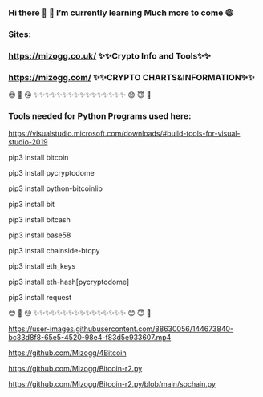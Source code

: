 ### Hi there 👋 🌱 I’m currently learning Much more to come 😄

### Sites: 
### https://mizogg.co.uk/ ✨✨Crypto Info and Tools✨✨

### https://mizogg.com/ ✨✨CRYPTO CHARTS&INFORMATION✨✨

😍 🥰 😘 ✨✨✨✨✨✨✨✨✨✨✨✨✨✨✨✨ 😊 😇 🙂

### Tools needed for Python Programs used here:

https://visualstudio.microsoft.com/downloads/#build-tools-for-visual-studio-2019

pip3 install bitcoin

pip3 install pycryptodome

pip3 install python-bitcoinlib

pip3 install bit

pip3 install bitcash

pip3 install base58

pip3 install chainside-btcpy

pip3 install eth_keys

pip3 install eth-hash[pycryptodome]

pip3 install request

😍 🥰 😘 ✨✨✨✨✨✨✨✨✨✨✨✨✨✨✨✨ 😊 😇 🙂

https://user-images.githubusercontent.com/88630056/144673840-bc33d8f8-65e5-4520-98e4-f83d5e933607.mp4

https://github.com/Mizogg/4Bitcoin

https://github.com/Mizogg/Bitcoin-r2.py

https://github.com/Mizogg/Bitcoin-r2.py/blob/main/sochain.py

<!--
**Mizogg/Mizogg** is a ✨ _special_ ✨ repository because its `README.md` (this file) appears on your GitHub profile.




Here are some ideas to get you started:

- 🔭 I’m currently working on ...
- 🌱 I’m currently learning ...
- 👯 I’m looking to collaborate on ...
- 🤔 I’m looking for help with ...
- 💬 Ask me about ...
- 📫 How to reach me: ...
- 😄 Pronouns: ...
- ⚡ Fun fact: ...
-->
